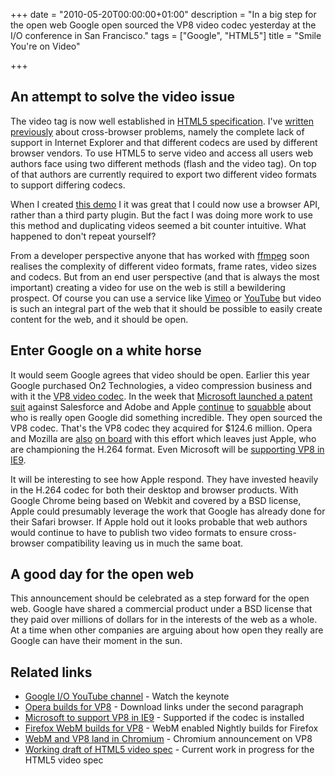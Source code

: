 +++
date = "2010-05-20T00:00:00+01:00"
description = "In a big step for the open web Google open sourced the VP8 video codec yesterday at the I/O conference in San Francisco."
tags = ["Google", "HTML5"]
title = "Smile You're on Video"

+++

## An attempt to solve the video issue

The video tag is now well established in [HTML5 specification][16]. I've [written previously][3] about cross-browser problems, namely the complete lack of support in Internet Explorer and that different codecs are used by different browser vendors. To use HTML5 to serve video and access all users web authors face using two different methods (flash and the video tag). On top of that authors are currently required to export two different video formats to support differing codecs. 

When I created [this demo][2] I it was great that I could now use a browser API, rather than a third party plugin. But the fact I was doing more work to use this method and duplicating videos seemed a bit counter intuitive. What happened to don't repeat yourself? 

From a developer perspective anyone that has worked with [ffmpeg][4] soon realises the complexity of different video formats, frame rates, video sizes and codecs. But from an end user perspective (and that is always the most important) creating a video for use on the web is still a bewildering prospect. Of course you can use a service like [Vimeo][5] or [YouTube][6] but video is such an integral part of the web that it should be possible to easily create content for the web, and it should be open. 

## Enter Google on a white horse

It would seem Google agrees that video should be open. Earlier this year Google purchased On2 Technologies, a video compression business and with it the [VP8 video codec][7]. In the week that [Microsoft launched a patent suit][8] against Salesforce and Adobe and Apple [continue][9] to [squabble][10] about who is really open Google did something incredible. They open sourced the VP8 codec. That's the VP8 codec they acquired for $124.6 million. Opera and Mozilla are [also][11] [on board][12] with this effort which leaves just Apple, who are championing the H.264 format. Even Microsoft will be [supporting VP8 in IE9][18]. 

It will be interesting to see how Apple respond. They have invested heavily in the H.264 codec for both their desktop and browser products. With Google Chrome being based on Webkit and covered by a BSD license, Apple could presumably leverage the work that Google has already done for their Safari browser. If Apple hold out it looks probable that web authors would continue to have to publish two video formats to ensure cross-browser compatibility leaving us in much the same boat. 

## A good day for the open web

This announcement should be celebrated as a step forward for the open web. Google have shared a commercial product under a BSD license that they paid over millions of dollars for in the interests of the web as a whole. At a time when other companies are arguing about how open they really are Google can have their moment in the sun. 

## Related links

* [Google I/O YouTube channel][13] - Watch the keynote
* [Opera builds for VP8][12] - Download links under the second paragraph
* [Microsoft to support VP8 in IE9][18] - Supported if the codec is installed
* [Firefox WebM builds for VP8][14] - WebM enabled Nightly builds for Firefox
* [WebM and VP8 land in Chromium][15] - Chromium announcement on VP8
* [Working draft of HTML5 video spec][17] - Current work in progress for the HTML5 video spec

[1]: /HTML5-video-element/
[2]: /examples/HTML5-video-element/
[3]: /HTML5-video-for-all-well-almost/
[4]: http://www.ffmpeg.org/
[5]: https://vimeo.com/
[6]: https://www.youtube.com/
[7]: http://en.wikipedia.org/wiki/VP8
[8]: http://37signals.com/svn/posts/2341-microsoft-patent-trolls-salesforce
[9]: http://www.apple.com/hotnews/thoughts-on-flash/
[10]: http://www.nowpublic.com/tech-biz/adobe-apple-ad-campaign-we-love-apple-open-letter-apple-2616766.html
[11]: http://blog.mozilla.com/blog/2010/05/19/open-web-open-video-and-webm/
[12]: http://dev.opera.com/articles/view/opera-supports-webm-video/
[13]: https://www.youtube.com/googledevelopers
[14]: http://nightly.mozilla.org/webm/
[15]: http://blog.chromium.org/2010/05/webm-and-vp8-land-in-chromium.html
[16]: http://www.whatwg.org/specs/web-apps/current-work/
[17]: http://www.whatwg.org/specs/web-apps/current-work/multipage/video.html
[18]: http://windowsteamblog.com/windows/b/bloggingwindows/archive/2010/05/19/another-follow-up-on-html5-video-in-ie9.aspx
